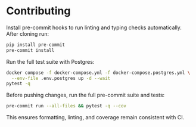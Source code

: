 # Contributing

Install pre-commit hooks to run linting and typing checks automatically. After cloning run:

```bash
pip install pre-commit
pre-commit install
```

Run the full test suite with Postgres:

```bash
docker compose -f docker-compose.yml -f docker-compose.postgres.yml \
  --env-file .env.postgres up -d --wait
pytest -q
```

Before pushing changes, run the full pre-commit suite and tests:

```bash
pre-commit run --all-files && pytest -q --cov
```
This ensures formatting, linting, and coverage remain consistent with CI.

